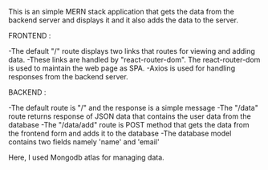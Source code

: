This is an simple MERN stack application that gets the data from the backend server and displays it 
and it also adds the data to the server.

FRONTEND : 
  
  -The default "/" route displays two links that routes for viewing and adding data.
  -These links are handled by "react-router-dom". The react-router-dom is used to maintain the web page as SPA.
  -Axios is used for handling responses from the backend server.

BACKEND : 

  -The default route is "/" and the response is a simple message
  -The "/data" route returns response of JSON data that contains the user data from the database
  -The "/data/add" route is POST method that gets the data from the frontend form and adds it to the database
  -The database model contains two fields namely 'name' and 'email'

Here, I used Mongodb atlas for managing data.
